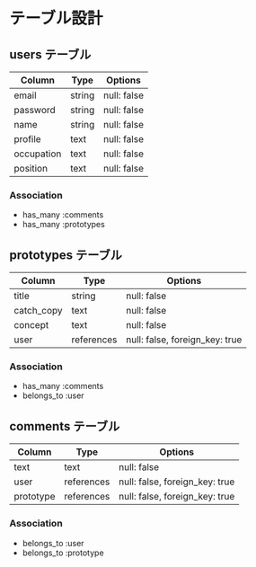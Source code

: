 # テーブル設計

## users テーブル

| Column     | Type   | Options     |
| ---------- | ------ | ----------- |
| email      | string | null: false |
| password   | string | null: false |
| name       | string | null: false |
| profile    | text   | null: false |
| occupation | text   | null: false |
| position   | text   | null: false |

### Association

- has_many :comments
- has_many :prototypes

## prototypes テーブル

| Column     | Type       | Options                        |
| ---------- | ---------- | ------------------------------ |
| title      | string     | null: false                    |
| catch_copy | text       | null: false                    |
| concept    | text       | null: false                    |
| user       | references | null: false, foreign_key: true |

### Association

- has_many :comments
- belongs_to :user

## comments テーブル

| Column    | Type       | Options                        |
| --------- | ---------- | ------------------------------ |
| text      | text       | null: false |
| user      | references | null: false, foreign_key: true |
| prototype | references | null: false, foreign_key: true |


### Association

- belongs_to :user
- belongs_to :prototype